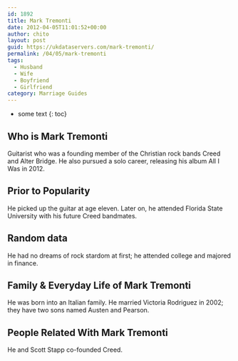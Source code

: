 ```yaml
---
id: 1892
title: Mark Tremonti
date: 2012-04-05T11:01:52+00:00
author: chito
layout: post
guid: https://ukdataservers.com/mark-tremonti/
permalink: /04/05/mark-tremonti
tags:
  - Husband
  - Wife
  - Boyfriend
  - Girlfriend
category: Marriage Guides
---
```


* some text
{: toc}
          
          
## Who is  Mark Tremonti
                  
                  
                  
Guitarist who was a founding member of the Christian rock bands Creed and Alter Bridge. He also pursued a solo career, releasing his album All I Was in 2012.
                  
                
                
                
## Prior to Popularity 
                  
                  
                  
He picked up the guitar at age eleven. Later on, he attended Florida State University with his future Creed bandmates.
                  
                
                
                
## Random data 
                  
                  
                  
He had no dreams of rock stardom at first; he attended college and majored in finance.
                  
                
                
                
## Family & Everyday Life of Mark Tremonti
                  
                  
                  
He was born into an Italian family. He married Victoria Rodriguez in 2002; they have two sons named Austen and Pearson.
                  
                
                
                
## People Related With  Mark Tremonti
                  
                  
                  
He and Scott Stapp co-founded Creed.
                  
                
              
            
          
          
          
    
    
  
